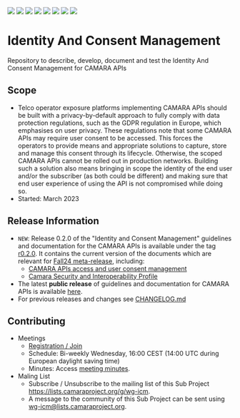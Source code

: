 <a href="https://github.com/camaraproject/IdentityAndConsentManagement/commits/" title="Last Commit"><img src="https://img.shields.io/github/last-commit/camaraproject/IdentityAndConsentManagement?style=plastic"></a>
<a href="https://github.com/camaraproject/IdentityAndConsentManagement/issues" title="Open Issues"><img src="https://img.shields.io/github/issues/camaraproject/IdentityAndConsentManagement?style=plastic"></a>
<a href="https://github.com/camaraproject/IdentityAndConsentManagement/pulls" title="Open Pull Requests"><img src="https://img.shields.io/github/issues-pr/camaraproject/IdentityAndConsentManagement?style=plastic"></a>
<a href="https://github.com/camaraproject/IdentityAndConsentManagement/graphs/contributors" title="Contributors"><img src="https://img.shields.io/github/contributors/camaraproject/IdentityAndConsentManagement?style=plastic"></a>
<a href="https://github.com/camaraproject/IdentityAndConsentManagement" title="Repo Size"><img src="https://img.shields.io/github/repo-size/camaraproject/IdentityAndConsentManagement?style=plastic"></a>
<a href="https://github.com/camaraproject/IdentityAndConsentManagement/blob/main/LICENSE" title="License"><img src="https://img.shields.io/badge/License-Apache%202.0-green.svg?style=plastic"></a>
<a href="https://github.com/camaraproject/IdentityAndConsentManagement/releases/latest" title="Latest Release"><img src="https://img.shields.io/github/release/camaraproject/IdentityAndConsentManagement?style=plastic"></a>
<img src="https://img.shields.io/badge/Working%20Group-red">

# Identity And Consent Management
Repository to describe, develop, document and test the Identity And Consent Management for CAMARA APIs

## Scope
* Telco operator exposure platforms implementing CAMARA APIs should be built with a privacy-by-default approach to fully comply with data protection regulations, such as the GDPR regulation in Europe, which emphasises on user privacy. These regulations note that some CAMARA APIs may require user consent to be accessed. This forces the operators to provide means and appropriate solutions to capture, store and manage this consent through its lifecycle. Otherwise, the scoped CAMARA APIs cannot be rolled out in production networks. Building such a solution also means bringing in scope the identity of the end user and/or the subscriber (as both could be different) and making sure that end user experience of using the API is not compromised while doing so.
* Started: March 2023

## Release Information

* `NEW`: Release 0.2.0 of the "Identity and Consent Management" guidelines and documentation for the CAMARA APIs is available under the tag [r0.2.0](https://github.com/camaraproject/IdentityAndConsentManagement/tree/r0.2.0). It contains the current version of the documents which are relevant for [Fall24 meta-release](https://lf-camaraproject.atlassian.net/wiki/x/FwDe), including:
  * [CAMARA APIs access and user consent management](https://github.com/camaraproject/IdentityAndConsentManagement/blob/r0.2.0/documentation/CAMARA-API-access-and-user-consent.md)
  * [Camara Security and Interoperability Profile](https://github.com/camaraproject/IdentityAndConsentManagement/blob/r0.2.0/documentation/CAMARA-Security-Interoperability.md)
* The latest **public release** of guidelines and documentation for CAMARA APIs is available [here](https://github.com/camaraproject/IdentityAndConsentManagement/releases/latest).
* For previous releases and changes see [CHANGELOG.md](https://github.com/camaraproject/IdentityAndConsentManagement/blob/main/CHANGELOG.md)

## Contributing
* Meetings
  * [Registration / Join](https://zoom-lfx.platform.linuxfoundation.org/meeting/94629188836?password=278b4c8a-f370-43bf-bac1-b30a39f169f3)
   * Schedule: Bi-weekly Wednesday, 16:00 CEST (14:00 UTC during European daylight saving time)
  * Minutes: Access [meeting minutes](https://lf-camaraproject.atlassian.net/wiki/x/ZzDe).
* Maling List
  * Subscribe / Unsubscribe to the mailing list of this Sub Project <https://lists.camaraproject.org/g/wg-icm>.
  * A message to the community of this Sub Project can be sent using <wg-icm@lists.camaraproject.org>.
